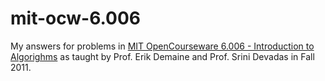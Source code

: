 # mit-ocw-6.006

My answers for problems in [MIT OpenCourseware 6.006 - Introduction to Algorighms](https://ocw.mit.edu/courses/electrical-engineering-and-computer-science/6-006-introduction-to-algorithms-fall-2011/index.htm) as taught by Prof. Erik Demaine and Prof. Srini Devadas in Fall 2011.
